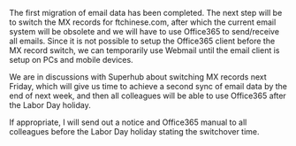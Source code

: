 The first migration of email data has been completed. The next step will be to switch the MX records for ftchinese.com, after which the current email system will be obsolete and we will have to use Office365 to send/receive all emails. Since it is not possible to setup the Office365 client before the MX record switch, we can temporarily use Webmail until the email client is setup on PCs and mobile devices.

We are in discussions with Superhub about switching MX records next Friday, which will give us time to achieve a second sync of email data by the end of next week, and then all colleagues will be able to use Office365 after the Labor Day holiday.

If appropriate, I will send out a notice and Office365 manual to all colleagues before the Labor Day holiday stating the switchover time.
